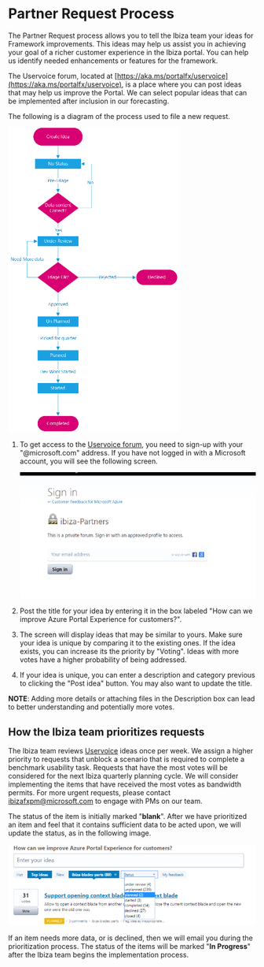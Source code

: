 
<a name="partner-request-process"></a>
# Partner Request Process

The Partner Request process allows you to tell the Ibiza team your ideas for Framework improvements.  This ideas may help us assist you in achieving your goal of a richer customer experience in the Ibiza portal. You can help us identify needed enhancements or features for the framework.

The Uservoice forum, located at [https://aka.ms/portalfx/uservoice](https://aka.ms/portalfx/uservoice), is a place where you can post ideas that may help us improve the Portal. We can select popular ideas that can be implemented after inclusion in our forecasting.

The following is a diagram of the process used to file a new request.

![alt-text](../media/portalfx-partner-request-process/partner-request-flow.png "Partner Request Process")

1. To get access to the [Uservoice forum](https://aka.ms/portalfx/uservoice), you need to sign-up with your "@microsoft.com" address. If you have not logged in with a Microsoft account, you will see the following screen.
    
    ![alt-text](../media/portalfx-partner-request-process/access-denied-pr.png "Partner Request")

1. Post the title for your idea by entering it in the box labeled "How can we improve Azure Portal Experience for customers?".

1. The screen will display ideas that may be similar to yours. Make sure your idea is unique by comparing it to the existing ones. If the idea exists, you can increase its the priority by "Voting". Ideas with more votes have a higher probability of being addressed.

1. If your idea is unique, you can enter a description and category previous to clicking the "Post idea" button. You may also want to update the title.

**NOTE**: Adding more details or attaching files in the Description box can lead to better understanding and potentially more votes.

<a name="partner-request-process-how-the-ibiza-team-prioritizes-requests"></a>
## How the Ibiza team prioritizes requests

The Ibiza team reviews [Uservoice](https://aka.ms/portalfx/uservoice) ideas once per week. We assign a higher priority to requests that unblock a scenario that is required to complete a benchmark usability task. Requests that have the most votes will be considered for the next Ibiza quarterly planning cycle. We will consider implementing the items that have received the most votes as bandwidth permits. For more urgent requests, please contact <a href="mailto:ibizafxpm@microsoft.com">ibizafxpm@microsoft.com</a> to engage with PMs on our team.

The status of the item is initially marked "**blank**".  After we have prioritized an item and feel that it contains sufficient data to be acted upon, we will update the status, as in the following image.

![alt-text](../media/portalfx-partner-request-process/status.png "Partner Request Status")

If an item needs more data, or is declined, then we will email you during the prioritization process.  The status of the items will be marked  "**In Progress**" after the Ibiza team begins the implementation process.